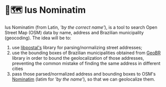 # 🔎🗺️ Ius Nominatim

Ius Nominatim (from Latin, _'by the correct name'_), is a tool to search Open Street Map (OSM) data by name, address and Brazilian municipality (geocoding). The idea will be to:

1. use [libpostal's](https://github.com/openvenues/libpostal) library for parsing/normalizing street addresses; 
2. use the bounding boxes of Brazilian municipalities obtained from [GeoBR](https://github.com/ipeaGIT/geobr) library in order to bound the geolocalization of those addresses, preventing the common mistake of finding the same address in different cities
3. pass those parsed/normalized address and bounding boxes to OSM's [Nominatim](https://wiki.openstreetmap.org/wiki/Nominatim) (latim for _'by the name'_), so that we can geolocalize them.
